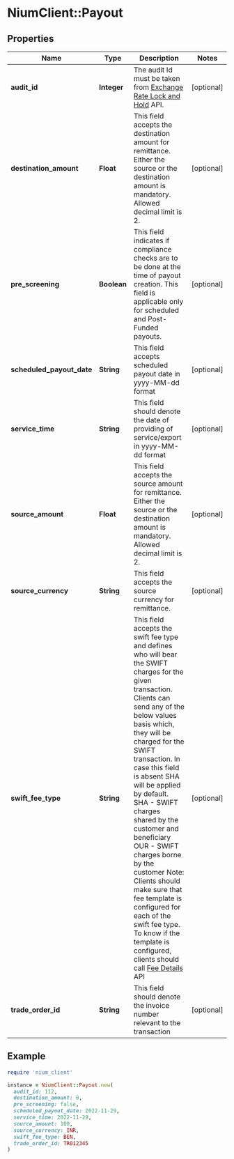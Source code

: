 # NiumClient::Payout

## Properties

| Name | Type | Description | Notes |
| ---- | ---- | ----------- | ----- |
| **audit_id** | **Integer** | The audit Id must be taken from [Exchange Rate Lock and Hold](ref:exchangeratelockandhold) API. | [optional] |
| **destination_amount** | **Float** | This field accepts the destination amount for remittance. Either the source or the destination amount is mandatory.  Allowed decimal limit is 2. | [optional] |
| **pre_screening** | **Boolean** | This field indicates if compliance checks are to be done at the time of payout creation. This field is applicable only for scheduled and Post-Funded payouts. | [optional] |
| **scheduled_payout_date** | **String** | This field accepts scheduled payout date in yyyy-MM-dd format | [optional] |
| **service_time** | **String** | This field should denote the date of providing of service/export in yyyy-MM-dd format | [optional] |
| **source_amount** | **Float** | This field accepts the source amount for remittance. Either the source or the destination amount is mandatory.  Allowed decimal limit is 2. | [optional] |
| **source_currency** | **String** | This field accepts the source currency for remittance. | [optional] |
| **swift_fee_type** | **String** | This field accepts the swift fee type and defines who will bear the SWIFT charges for the given transaction. Clients can send any of the below values basis which, they will be charged for the SWIFT transaction. In case this field is absent SHA will be applied by default.  SHA - SWIFT charges shared by the customer and beneficiary OUR - SWIFT charges borne by the customer  Note: Clients should make sure that fee template is configured for each of the swift fee type. To know if the template is configured, clients should call [Fee Details](/apis/reference/feedetails) API | [optional] |
| **trade_order_id** | **String** | This field should denote the invoice number relevant to the transaction | [optional] |

## Example

```ruby
require 'nium_client'

instance = NiumClient::Payout.new(
  audit_id: 112,
  destination_amount: 0,
  pre_screening: false,
  scheduled_payout_date: 2022-11-29,
  service_time: 2022-11-29,
  source_amount: 100,
  source_currency: INR,
  swift_fee_type: BEN,
  trade_order_id: TR012345
)
```


